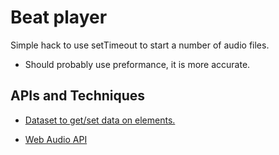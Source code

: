 # Beat player

Simple hack to use setTimeout to start a number of audio files.

* Should probably use preformance, it is more accurate.

## APIs and Techniques

* [Dataset to get/set data on elements.](https://developer.mozilla.org/en-US/docs/Web/API/HTMLElement/dataset)

* [Web Audio API](http://webaudio.github.io/web-audio-api/)
